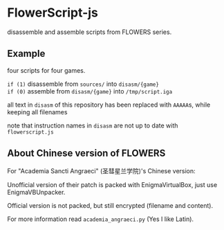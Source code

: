 # FlowerScript-js

disassemble and assemble scripts from FLOWERS series.

## Example

four scripts for four games.

`if (1)` disassemble from `sources/` into `disasm/{game}`  
`if (0)` assemble from `disasm/{game}` into `/tmp/script.iga`

all text in `disasm` of this repository has been replaced with `AAAAA`s, while keeping all filenames

note that instruction names in `disasm` are not up to date with `flowerscript.js`

## About Chinese version of FLOWERS

For "Academia Sancti Angraeci" (圣彗星兰学院)'s Chinese version:

Unofficial version of their patch is packed with EnigmaVirtualBox, just use EnigmaVBUnpacker.

Official version is not packed, but still encrypted (filename and content).

For more information read `academia_angraeci.py` (Yes I like Latin).